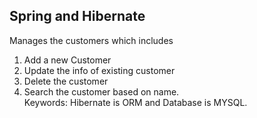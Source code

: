 ## Spring and Hibernate
Manages the customers which includes <br>
1) Add a new Customer <br>
2) Update the info of existing customer<br>
3) Delete the customer <br>
4) Search the customer based on name. <br>
Keywords: Hibernate is ORM and Database is MYSQL.
